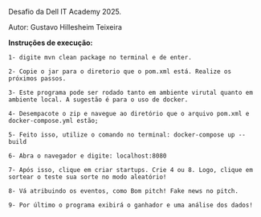 Desafio da Dell IT Academy 2025.

Autor: Gustavo Hillesheim Teixeira

**Instruções de execução:**

    1- digite mvn clean package no terminal e de enter.

    2- Copie o jar para o diretorio que o pom.xml está. Realize os próximos passos.

    3- Este programa pode ser rodado tanto em ambiente virutal quanto em ambiente local. A sugestão é para o uso de docker.
    
    4- Desempacote o zip e navegue ao diretório que o arquivo pom.xml e docker-compose.yml estão;
    
    5- Feito isso, utilize o comando no terminal: docker-compose up --build
    
    6- Abra o navegador e digite: localhost:8080
    
    7- Após isso, clique em criar startups. Crie 4 ou 8. Logo, clique em sortear o teste sua sorte no modo aleatório!
    
    8- Vá atribuindo os eventos, como Bom pitch! Fake news no pitch. 
    
    9- Por último o programa exibirá o ganhador e uma análise dos dados!

